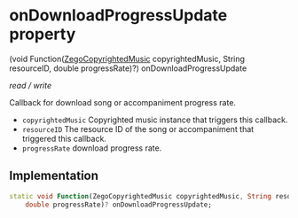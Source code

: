 


# onDownloadProgressUpdate property







(void Function([ZegoCopyrightedMusic](../../zego_uikit_prebuilt_live_audio_room/ZegoCopyrightedMusic-class.md) copyrightedMusic, String resourceID, double progressRate)?) onDownloadProgressUpdate
  
_<span class="feature">read / write</span>_



<p>Callback for download song or accompaniment progress rate.</p>
<ul>
<li><code>copyrightedMusic</code> Copyrighted music instance that triggers this callback.</li>
<li><code>resourceID</code> The resource ID of the song or accompaniment that triggered this callback.</li>
<li><code>progressRate</code> download progress rate.</li>
</ul>



## Implementation

```dart
static void Function(ZegoCopyrightedMusic copyrightedMusic, String resourceID,
    double progressRate)? onDownloadProgressUpdate;
```







